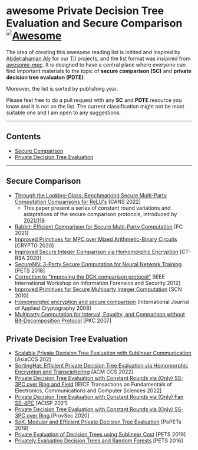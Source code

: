 # awesome Private Decision Tree Evaluation and Secure Comparison [![Awesome](https://cdn.rawgit.com/sindresorhus/awesome/d7305f38d29fed78fa85652e3a63e154dd8e8829/media/badge.svg)](https://github.com/sindresorhus/awesome)

The idea of creating this awesome reading list is initited and inspired by [Abdelrahaman Aly](https://scholar.google.es/citations?user=FDfDueMAAAAJ&hl=en) for our [TII](https://www.tii.ae/) projects, and the list format was insipired from [awesome-mpc](https://github.com/rdragos/awesome-mpc). It is designed to have a central place where everyone can find important materials to the topic of **secure comparison (SC)** and **private decision tree evaluaton (PDTE)**.

Moreover, the list is sorted by publishing year.

Please feel free to do a pull request with any **SC** and **PDTE** resource you know and it is not on the list. The current classification might not be most suitable one and I am open to any suggestions.

---

## Contents

- [Secure Comparison](#secure-comparison)
- [Private Decision Tree Evaluation](#private-decision-tree-evaluation)

---


## Secure Comparison

- [Through the Looking-Glass: Benchmarking Secure Multi-Party Computation Comparisons for ReLU's](https://eprint.iacr.org/2022/202) [CANS 2022]
  - This paper present a series of constant round variations and adaptations of the secure comparison protocols, introduced by [2021/119](https://eprint.iacr.org/2021/119). 
- [Rabbit: Efficient Comparison for Secure Multi-Party Computation](https://eprint.iacr.org/2021/119) [FC 2021]
- [Improved Primitives for MPC over Mixed Arithmetic-Binary Circuits](https://eprint.iacr.org/2020/338) [CRYPTO 2020]
- [Improved Secure Integer Comparison via Homomorphic Encryption](https://eprint.iacr.org/2019/427) [CT-RSA 2020]
- [SecureNN: 3-Party Secure Computation for Neural Network Training](https://eprint.iacr.org/2018/442.pdf) [PETS 2018]
- [Correction to "Improving the DGK comparison protocol"](https://eprint.iacr.org/2018/1100) [IEEE International Workshop on Information Forensics and Security 2012]
- [Improved Primitives for Secure Multiparty Integer Computation](https://link.springer.com/chapter/10.1007/978-3-642-15317-4_13) [SCN 2010]
- [Homomorphic encryption and secure comparison](https://dl.acm.org/doi/10.1504/IJACT.2008.017048) [International Journal of Applied Cryptography 2008]
- [Multiparty Computation for Interval, Equality, and Comparison without Bit-Decomposition Protocol](https://www.iacr.org/archive/pkc2007/44500343/44500343.pdf) [PKC 2007]


## Private Decision Tree Evaluation

- [Scalable Private Decision Tree Evaluation with Sublinear Communication](https://dl.acm.org/doi/10.1145/3488932.3517413) [AsiaCCS 202]
- [SortingHat: Efficient Private Decision Tree Evaluation via Homomorphic Encryption and Transciphering](https://eprint.iacr.org/2022/757) [ACM CCS 2022]
- [Private Decision Tree Evaluation with Constant Rounds via (Only) SS-3PC over Ring and Field](https://www.jstage.jst.go.jp/article/transfun/E105.A/3/E105.A_2021CIP0018/_article) [IEICE Transactions on Fundamentals of Electronics, Communications and Computer Sciences 2022]
- [Private Decision Tree Evaluation with Constant Rounds via (Only) Fair SS-4PC](https://link.springer.com/chapter/10.1007/978-3-030-90567-5_16) [ACISP 2021]
- [Private Decision Tree Evaluation with Constant Rounds via (Only) SS-3PC over Ring
](https://dl.acm.org/doi/abs/10.1007/978-3-030-62576-4_15) [ProvSec 2020]
- [SoK: Modular and Efficient Private Decision Tree Evaluation](https://eprint.iacr.org/2018/1099) [PoPETs 2019]
- [Private Evaluation of Decision Trees using Sublinear Cost](https://petsymposium.org/popets/2019/popets-2019-0015.php) [PETS 2019]
- [Privately Evaluating Decision Trees and Random Forests](https://eprint.iacr.org/2015/386) [PETS 2016]
